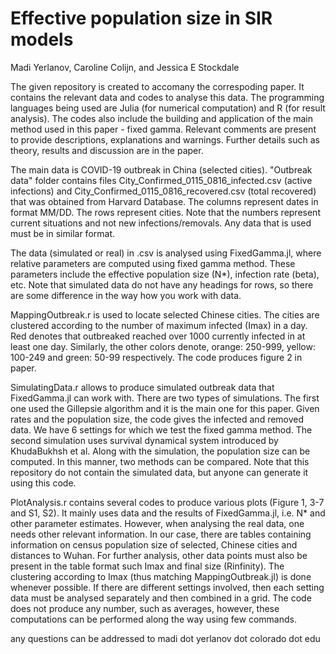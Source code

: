 # Effective population size in SIR models

Madi Yerlanov, Caroline Colijn, and Jessica E Stockdale

The given repository is created to accomany the correspoding paper. It contains the relevant data and codes to analyse this data. The programming languages being used are Julia (for numerical computation) and R (for result analysis). The codes also include the building and application of the main method used in this paper - fixed gamma. Relevant comments are present to provide descriptions, explanations and warnings. Further details such as theory, results and discussion are in the paper.

The main data is COVID-19 outbreak in China (selected cities). "Outbreak data" folder contains files City_Confirmed_0115_0816_infected.csv (active infections) and City_Confirmed_0115_0816_recovered.csv (total recovered) that was obtained from Harvard Database. The columns represent dates in format MM/DD. The rows represent cities. Note that the numbers represent current situations and not new infections/removals. Any data that is used must be in similar format.

The data (simulated or real) in .csv is analysed using FixedGamma.jl, where relative parameters are computed using fixed gamma method. These parameters include the effective population size (N*), infection rate (beta), etc. Note that simulated data do not have any headings for rows, so there are some difference in the way how you work with data. 

MappingOutbreak.r is used to locate selected Chinese cities. The cities are clustered according to the number of maximum infected (Imax) in a day. Red denotes that outbreaked reached over 1000 currently infected in at least one day. Similarly, the other colors denote, orange: 250-999, yellow: 100-249 and green: 50-99 respectively. The code produces figure 2 in paper.

SimulatingData.r allows to produce simulated outbreak data that FixedGamma.jl can work with. There are two types of simulations. The first one used the Gillepsie algorithm and it is the main one for this paper. Given rates and the population size, the code gives the infected and removed data. We have 6 settings for which we test the fixed gamma method. The second simulation uses survival dynamical system introduced by KhudaBukhsh et al. Along with the simulation, the population size can be computed. In this manner, two methods can be compared. Note that this repository do not contain the simulated data, but anyone can generate it using this code.

PlotAnalysis.r contains several codes to produce various plots (Figure 1, 3-7 and S1, S2). It mainly uses data and the results of FixedGamma.jl, i.e. N* and other parameter estimates. However, when analysing the real data, one needs other relevant information. In our case, there are tables containing information on census population size of selected, Chinese cities and distances to Wuhan. For further analysis, other data points must also be present in the table format such Imax and final size (Rinfinity). The clustering according to Imax (thus matching MappingOutbreak.jl) is done whenever possible. If there are different settings involved, then each setting data must be analysed separately and then combined in a grid. The code does not produce any number, such as averages, however, these computations can be performed along the way using few commands.

any questions can be addressed to madi dot yerlanov dot colorado dot edu

